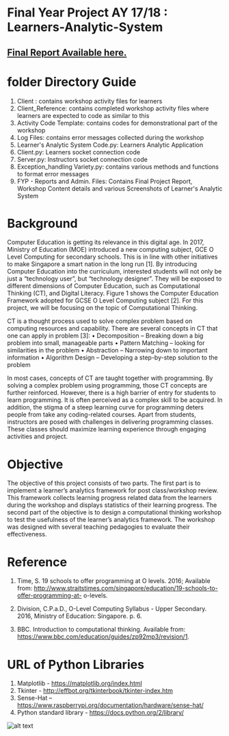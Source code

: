 # Final Year Project AY 17/18 : Learners-Analytic-System
## [Final Report Available here.](https://github.com/SimLongXiang/FYP-SCE17-0282-Learners-Analytic-System/blob/master/FYP%20-%20Reports%20and%20Administrative%20Files/FYP%20-%20Final%20Report.docx)

# folder Directory Guide
1. Client : contains workshop activity files for learners 
2. Client_Reference: contains completed workshop activity files where learners are expected to code as similar to this
3. Activity Code Template: contains codes for demonstrational part of the workshop
4. Log Files: contains error messages collected during the workshop
5. Learner's Analytic System Code.py: Learners Analytic Application
6. Client.py: Learners socket connection code
7. Server.py: Instructors socket connection code
8. Exception_handling Variety.py: contains various methods and functions to format error messages
9. FYP - Reports and Admin. Files: Contains Final Project Report, Workshop Content details and various Screenshots of Learner's Analytic System

# Background
Computer Education is getting its relevance in this digital age. In 2017, Ministry of Education (MOE) introduced a new computing subject, GCE O Level Computing for secondary schools. This is in line with other initiatives to make Singapore a smart nation in the long run [1]. By introducing Computer Education into the curriculum, interested students will not only be just a “technology user”, but “technology designer”. They will be exposed to different dimensions of Computer Education, such as Computational Thinking (CT), and Digital Literacy. Figure 1 shows the Computer Education Framework adopted for GCSE O Level Computing subject [2]. For this project, we will be focusing on the topic of Computational Thinking.

CT is a thought process used to solve complex problem based on computing resources and capability. There are several concepts in CT that one can apply in problem [3]:
• Decomposition – Breaking down a big problem into small, manageable parts
• Pattern Matching – looking for similarities in the problem
• Abstraction – Narrowing down to important information
• Algorithm Design – Developing a step-by-step solution to the problem

In most cases, concepts of CT are taught together with programming. By solving a complex problem using programming, those CT concepts are further reinforced.
However, there is a high barrier of entry for students to learn programming. It is often perceived as a complex skill to be acquired. In addition, the stigma of a steep learning curve for programming deters people from take any coding-related courses. Apart from students, instructors are posed with challenges in delivering programming classes. These classes should maximize learning experience through engaging activities and project.

# Objective
The objective of this project consists of two parts. The first part is to implement a learner’s analytics framework for post class/workshop review. This framework collects learning progress related data from the learners during the workshop and displays statistics of their learning progress. The second part of the objective is to design a computational thinking workshop to test the usefulness of the learner’s analytics framework. The workshop was designed with several teaching pedagogies to evaluate their effectiveness.


# Reference
1. Time, S. 19 schools to offer programming at O levels. 2016; Available from: http://www.straitstimes.com/singapore/education/19-schools-to-offer-programming-at- o-levels.

2. Division, C.P.a.D., O-Level Computing Syllabus - Upper Secondary. 2016, Ministry of Education: Singapore. p. 6.

3. BBC. Introduction to computational thinking. Available from: https://www.bbc.com/education/guides/zp92mp3/revision/1.

# URL of Python Libraries
1. Matplotlib - https://matplotlib.org/index.html
2. Tkinter - http://effbot.org/tkinterbook/tkinter-index.htm
3. Sense-Hat – https://www.raspberrypi.org/documentation/hardware/sense-hat/
4. Python standard library - https://docs.python.org/2/library/

![alt text](https://github.com/SimLongXiang/FYP-SCE17-0282-Learners-Analytic-System/blob/master/FYP%20-%20Reports%20and%20Administrative%20Files/FYP%20-%20Poster.pngg)
